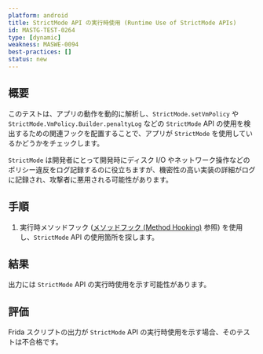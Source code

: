 ```yaml
---
platform: android
title: StrictMode API の実行時使用 (Runtime Use of StrictMode APIs)
id: MASTG-TEST-0264
type: [dynamic]
weakness: MASWE-0094
best-practices: []
status: new
---
```


## 概要

このテストは、アプリの動作を動的に解析し、`StrictMode.setVmPolicy` や `StrictMode.VmPolicy.Builder.penaltyLog` などの `StrictMode` API の使用を検出するための関連フックを配置することで、アプリが `StrictMode` を使用しているかどうかをチェックします。

`StrictMode` は開発者にとって開発時にディスク I/O やネットワーク操作などのポリシー違反をログ記録するのに役立ちますが、機密性の高い実装の詳細がログに記録され、攻撃者に悪用される可能性があります。

## 手順

1. 実行時メソッドフック ([メソッドフック (Method Hooking)](../../../techniques/android/MASTG-TECH-0043.md) 参照) を使用し、`StrictMode` API の使用箇所を探します。

## 結果

出力には `StrictMode` API の実行時使用を示す可能性があります。

## 評価

Frida スクリプトの出力が `StrictMode` API の実行時使用を示す場合、そのテストは不合格です。
